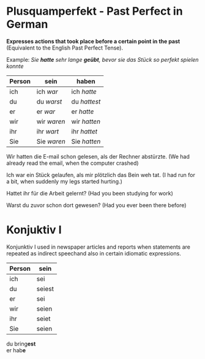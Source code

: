 # Plusquamperfekt - Past Perfect in German

**Expresses actions that took place before a certain point in the past** (Equivalent to the English Past Perfect Tense).

Example:
_Sie __hatte__ sehr lange __geübt__, bevor sie das Stück so perfekt spielen konnte_

| Person | sein      | haben      |
|--------|-----------|------------|
|ich     |ich _war_  |ich _hatte_ |
|du      |du _warst_ |du _hattest_|
|er      |er _war_   |er _hatte_  |
|wir     |wir _waren_|wir _hatten_|
|ihr     |ihr _wart_ |ihr _hattet_|
|Sie     |Sie _waren_|Sie _hatten_|

Wir hatten die E-mail schon gelesen, als der Rechner abstürzte. (We had already read the email, when the computer crashed)

Ich war ein Stück gelaufen, als mir plötzlich das Bein weh tat. (I had run for a bit, when suddenly my legs started hurting.)

Hattet ihr für die Arbeit gelernt? (Had you been studying for work)

Warst du zuvor schon dort gewesen? (Had you ever been there before)


# Konjuktiv I

Konjunktiv I used in newspaper articles and reports when statements are repeated as indirect speechand also in certain idiomatic expressions.

| Person | sein   |
|--------|--------|
| ich    | sei    |
| du     | seiest |
| er     | sei    |
| wir    | seien  |
| ihr    | seiet  |
| Sie    | seien  |

du bring<strong>est</strong> <br>
er hab<strong>e</strong>
